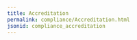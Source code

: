 ```yaml
---
title: Accreditation
permalink: compliance/Accreditation.html
jsonid: compliance_accreditation
---
```

